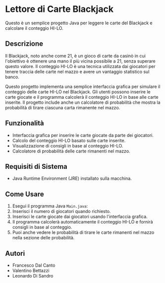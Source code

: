# Lettore di Carte Blackjack

Questo è un semplice progetto Java per leggere le carte del Blackjack e calcolare il conteggio HI-LO.

## Descrizione

Il Blackjack, noto anche come 21, è un gioco di carte da casinò in cui l'obiettivo è ottenere una mano il più vicina possibile a 21, senza superare questo valore. 
Il conteggio HI-LO è una tecnica utilizzata dai giocatori per tenere traccia delle carte nel mazzo e avere un vantaggio statistico sul banco.

Questo progetto implementa una semplice interfaccia grafica per simulare il conteggio delle carte HI-LO nel Blackjack.
Gli utenti possono inserire le carte giocate e il programma calcolerà il conteggio HI-LO in base alle carte inserite. Il progetto include anche un calcolatore di probabilità che mostra la probabilità di tirare ciascuna carta rimanente nel mazzo.

## Funzionalità

- Interfaccia grafica per inserire le carte giocate da parte dei giocatori.
- Calcolo del conteggio HI-LO basato sulle carte inserite.
- Visualizzazione di consigli in base al conteggio HI-LO.
- Calcolatore di probabilità delle carte rimanenti nel mazzo.

## Requisiti di Sistema

- Java Runtime Environment (JRE) installato sulla macchina.

## Come Usare

1. Esegui il programma Java `Main.java`:
2. Inserisci il numero di giocatori quando richiesto.
3. Inserisci le carte giocate dai giocatori usando l'interfaccia grafica.
4. Il programma calcolerà automaticamente il conteggio HI-LO e fornirà consigli in base al conteggio.
5. Puoi anche vedere le probabilità di tirare le carte rimanenti nel mazzo nella sezione delle probabilità.

## Autori
- Francesco Dal Canto
- Valentino Bettazzi
- Leonardo Di Sandro
